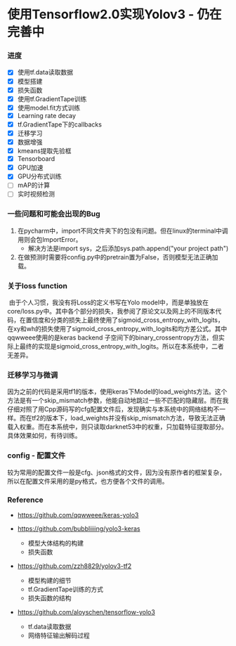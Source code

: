 # 使用Tensorflow2.0实现Yolov3 - 仍在完善中

### 进度

- [x] 使用tf.data读取数据
- [x] 模型搭建
- [x] 损失函数
- [x] 使用tf.GradientTape训练
- [x] 使用model.fit方式训练
- [x] Learning rate decay
- [x] tf.GradientTape下的callbacks
- [x] 迁移学习
- [x] 数据增强
- [x] kmeans提取先验框
- [x] Tensorboard
- [x] GPU加速
- [x] GPU分布式训练
- [ ] mAP的计算
- [ ] 实时视频检测

### 一些问题和可能会出现的Bug

1. 在pycharm中，import不同文件夹下的包没有问题。但在linux的terminal中调用则会包ImportError。
	- 解决方法是import sys，之后添加sys.path.append("your project path")
2. 在做预测时需要将config.py中的pretrain置为False，否则模型无法正确加载。

### 关于loss  function

​		由于个人习惯，我没有将Loss的定义书写在Yolo model中，而是单独放在core/loss.py中。其中各个部分的损失，我参阅了原论文以及网上的不同版本代码，在置信度和分类的损失上最终使用了sigmoid_cross_entropy_with_logits，在xy和wh的损失使用了sigmoid_cross_entropy_with_logits和均方差公式。其中qqwweee使用的是keras backend 子空间下的binary_crossentropy方法，但实际上最终的实现是sigmoid_cross_entropy_with_logits。所以在本系统中，二者无差异。

### 迁移学习与微调

​		因为之前的代码是采用tf1的版本，使用keras下Model的load_weights方法。这个方法是有一个skip_mismatch参数，他能自动地跳过一些不匹配的隐藏层。而在我仔细对照了用Cpp源码写的cfg配置文件后，发现确实与本系统中的网络结构不一样。而在tf2的版本下，load_weights并没有skip_mismatch方法，导致无法正确载入权重。而在本系统中，则只读取darknet53中的权重，只加载特征提取部分。具体效果如何，有待训练。

### config - 配置文件

​		较为常用的配置文件一般是cfg、json格式的文件，因为没有原作者的框架复杂，所以在配置文件采用的是py格式，也方便各个文件的调用。

### Reference

- https://github.com/qqwweee/keras-yolo3
- https://github.com/bubbliiiing/yolo3-keras
	- 模型大体结构的构建
	- 损失函数

- https://github.com/zzh8829/yolov3-tf2
  - 模型构建的细节
  - tf.GradientTape训练的方式
  - 损失函数的结构

- https://github.com/aloyschen/tensorflow-yolo3
  - tf.data读取数据
  - 网络特征输出解码过程
